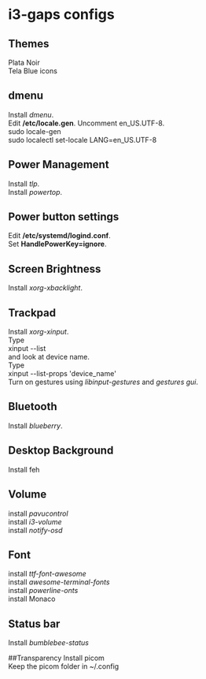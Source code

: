# i3-gaps configs
## Themes
Plata Noir  
Tela Blue icons  

## dmenu
Install *dmenu*.  
Edit **/etc/locale.gen**. Uncomment en_US.UTF-8.  
    sudo locale-gen  
    sudo localectl set-locale LANG=en_US.UTF-8  

## Power Management
Install *tlp*.  
Install *powertop*.  

## Power button settings
Edit **/etc/systemd/logind.conf**.  
Set **HandlePowerKey=ignore**.  

## Screen Brightness
Install *xorg-xbacklight*. 

## Trackpad
Install *xorg-xinput*.  
Type   
    xinput --list  
and look at device name.  
Type  
    xinput --list-props 'device_name'  
Turn on gestures using *libinput-gestures* and *gestures gui*.  

## Bluetooth
Install *blueberry*.

## Desktop Background
Install feh  

## Volume
install *pavucontrol*  
install *i3-volume*  
install *notify-osd*  

## Font
install *ttf-font-awesome*  
install *awesome-terminal-fonts*  
install *powerline-onts*  
install Monaco  

## Status bar
Install *bumblebee-status*  

##Transparency
Install picom  
Keep the picom folder in ~/.config  

